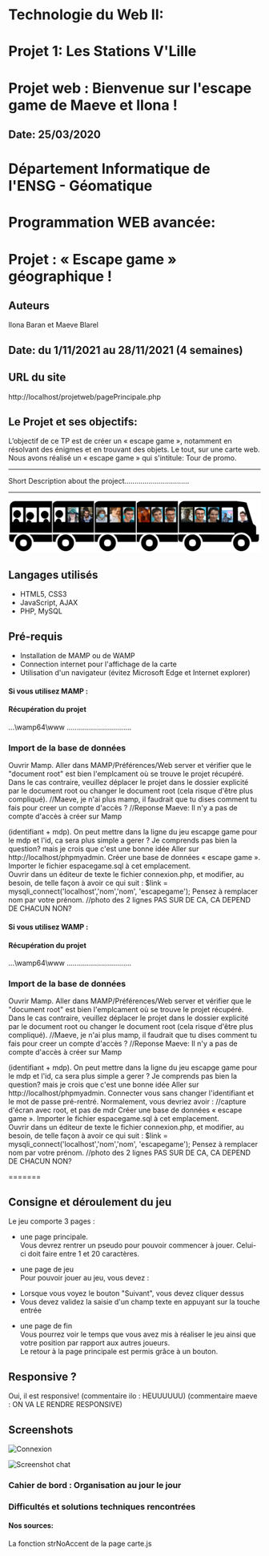 # Technologie du Web II:
# Projet 1: Les Stations V'Lille

Projet web : Bienvenue sur l'escape game de Maeve et Ilona !
=======

## Date: 25/03/2020

# Département Informatique de l'ENSG - Géomatique
# Programmation WEB avancée:
# Projet : « Escape game » géographique !

## Auteurs
Ilona Baran et Maeve Blarel

## Date: du 1/11/2021 au 28/11/2021 (4 semaines)

## URL du site
http://localhost/projetweb/pagePrincipale.php

## Le Projet et ses objectifs:
L’objectif de ce TP est de créer un « escape game », notamment en résolvant des énigmes et en trouvant 
des objets. Le tout, sur une carte web.
Nous avons réalisé un « escape game » qui s'intitule: Tour de promo.

***
Short Description about the project................................
***
![PojetWeb](images/bus/bus1_14.png)

## Langages utilisés
+ HTML5, CSS3
+ JavaScript, AJAX
+ PHP, MySQL

## Pré-requis
+ Installation de MAMP ou de WAMP  
+ Connection internet pour l'affichage de la carte  
+ Utilisation d'un navigateur (évitez Microsoft Edge et Internet explorer)

#### Si vous utilisez MAMP :

#### Récupération du projet #
...\wamp64\www 
................................

### Import de la base de données #
Ouvrir Mamp. 
Aller dans MAMP/Préférences/Web server et vérifier que le "document root" est bien l'emplcament où se trouve le projet récupéré. Dans le cas contraire, veuillez déplacer le projet dans le dossier explicité par le document root ou changer le document root (cela risque d'être plus compliqué).
//Maeve, je n'ai plus mamp, il faudrait que tu dises comment tu fais pour creer un compte d'accès ? 
//Reponse Maeve: Il n'y a pas de compte d'accès à créer sur Mamp

(identifiant + mdp). On peut mettre dans la ligne du jeu escapge game pour le mdp et l'id, ca sera plus simple a gerer ?   Je comprends pas bien la question? mais je crois que c'est une bonne idée
Aller sur http://localhost/phpmyadmin.
Créer une base de données « escape game ».
Importer le fichier espacegame.sql à cet emplacement.  
Ouvrir dans un éditeur de texte le fichier connexion.php, et modifier, au besoin, de telle façon à avoir ce qui suit : $link = mysqli_connect('localhost','nom','nom', 'escapegame'); 
Pensez à remplacer nom par votre prénom.
//photo des 2 lignes PAS SUR DE CA, CA DEPEND DE CHACUN NON?


#### Si vous utilisez WAMP : 

#### Récupération du projet #
...\wamp64\www 
................................

### Import de la base de données #
Ouvrir Mamp. 
Aller dans MAMP/Préférences/Web server et vérifier que le "document root" est bien l'emplcament où se trouve le projet récupéré. Dans le cas contraire, veuillez déplacer le projet dans le dossier explicité par le document root ou changer le document root (cela risque d'être plus compliqué).
//Maeve, je n'ai plus mamp, il faudrait que tu dises comment tu fais pour creer un compte d'accès ? 
//Reponse Maeve: Il n'y a pas de compte d'accès à créer sur Mamp

(identifiant + mdp). On peut mettre dans la ligne du jeu escapge game pour le mdp et l'id, ca sera plus simple a gerer ?   Je comprends pas bien la question? mais je crois que c'est une bonne idée
Aller sur http://localhost/phpmyadmin.
Connecter vous sans changer l'identifiant et le mot de passe pré-rentré. Normalement, vous devriez avoir : //capture d'écran avec root, et pas de mdr
Créer une base de données « escape game ».
Importer le fichier espacegame.sql à cet emplacement.  
Ouvrir dans un éditeur de texte le fichier connexion.php, et modifier, au besoin, de telle façon à avoir ce qui suit : $link = mysqli_connect('localhost','nom','nom', 'escapegame'); 
Pensez à remplacer nom par votre prénom.
//photo des 2 lignes PAS SUR DE CA, CA DEPEND DE CHACUN NON?

=======

## Consigne et déroulement du jeu
Le jeu comporte 3 pages :   
- une page principale.   
Vous devrez rentrer un pseudo pour pouvoir commencer à jouer. Celui-ci doit faire entre 1 et 20 caractères.   

- une page de jeu   
Pour pouvoir jouer au jeu, vous devez :   

+ Lorsque vous voyez le bouton "Suivant", vous devez cliquer dessus   
+ Vous devez validez la saisie d'un champ texte en appuyant sur la touche entrée

- une page de fin   
Vous pourrez voir le temps que vous avez mis à réaliser le jeu ainsi que votre position par rapport aux autres joueurs.  
Le retour à la page principale est permis grâce à un bouton. 

## Responsive ?
Oui, il est responsive! (commentaire ilo : HEUUUUUU) (commentaire maeve : ON VA LE RENDRE RESPONSIVE)

## Screenshots 
![Connexion](https://i.imgur.com/BxP73v9.png)

![Screenshot chat](https://i.imgur.com/AyQYan5.png)

### Cahier de bord : Organisation au jour le jour

### Difficultés et solutions techniques rencontrées

#### Nos sources:
La fonction strNoAccent de la page carte.js
